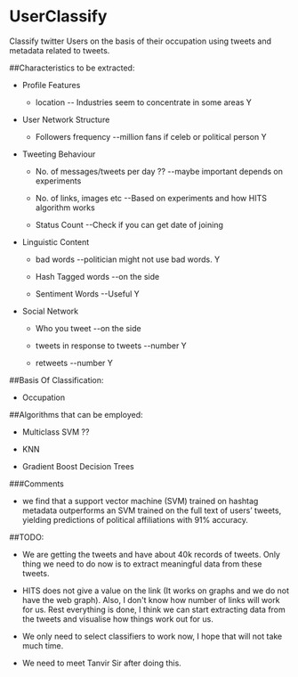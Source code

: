 # UserClassify

Classify twitter Users on the basis of their occupation using tweets and metadata related to tweets.

##Characteristics to be extracted:

* Profile Features

	* location -- Industries seem to concentrate in some areas Y

* User Network Structure

	* Followers frequency --million fans if celeb or political person Y

* Tweeting Behaviour

	* No. of messages/tweets per day ?? --maybe important depends on experiments

	* No. of links, images etc --Based on experiments and how HITS algorithm works

	* Status Count --Check if you can get date of joining

* Linguistic Content

 	* bad words --politician might not use bad words. Y

	* Hash Tagged words --on the side 

	* Sentiment Words --Useful Y

* Social Network

	* Who you tweet --on the side

	* tweets in response to tweets --number Y

	* retweets --number Y


##Basis Of Classification:

* Occupation


##Algorithms that can be employed:

* Multiclass SVM ??

* KNN

* Gradient Boost Decision Trees


###Comments

* we find that a support vector machine (SVM) trained on hashtag metadata outperforms an SVM trained on the full text of users’ tweets, yielding predictions of political affiliations with 91% accuracy. 


##TODO:

*	We are getting the tweets and have about 40k records of tweets. Only thing we need to do now is to extract meaningful data from these tweets.

*	HITS does not give a value on the link (It works on graphs and we do not have the web graph). Also, I don't know how number of links will work for us. Rest everything is done, I think we can start extracting data from the tweets and visualise how things work out for us.

*	We only need to select classifiers to work now, I hope that will not take much time.

*	We need to meet Tanvir Sir after doing this.
